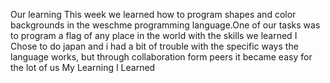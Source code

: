Our learning 
This week we learned how to program shapes and color backgrounds in the weschme programming language.One of our tasks was to program a flag of any place in the world with the skills we learned 
I Chose to do japan and i had a bit of trouble with the specific ways the language works, but through collaboration form peers it became easy for the lot of us 
My Learning 
I Learned
